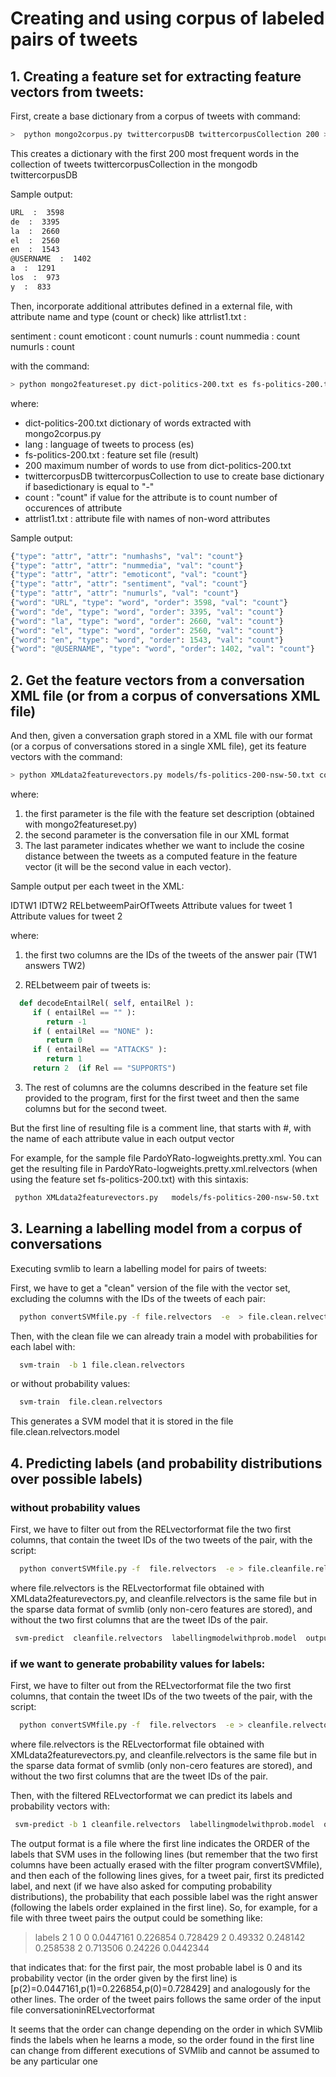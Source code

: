 # Creating and using corpus of labeled pairs of tweets

## 1. Creating a feature set for extracting feature vectors from tweets:

First, create  a base dictionary from a corpus of tweets with command:

```sh
>  python mongo2corpus.py twittercorpusDB twittercorpusCollection 200 > dict-politics-200.txt
```

This creates a dictionary with the first 200 most frequent words in the collection of tweets
twittercorpusCollection in the mongodb  twittercorpusDB

Sample output:

```sh
URL  :  3598
de  :  3395
la  :  2660
el  :  2560
en  :  1543
@USERNAME  :  1402
a  :  1291
los  :  973
y  :  833
```

Then, incorporate additional attributes defined in a external file,
with attribute name and type (count or check) like attrlist1.txt :

sentiment : count
emoticont : count
numurls : count
nummedia : count
numurls : count

with the command:

```sh
> python mongo2featureset.py dict-politics-200.txt es fs-politics-200.txt 200  twittercorpus es_politics count attrlist1.txt
```

where:

- dict-politics-200.txt dictionary of words extracted with  mongo2corpus.py
- lang  : language of tweets to process (es)
- fs-politics-200.txt : feature set file (result)
- 200 maximum number of words to use from  dict-politics-200.txt
- twittercorpusDB twittercorpusCollection to use to create base dictionary if basedictionary is equal to "-"
- count :  "count" if value for the attribute is to count number of occurences of attribute
- attrlist1.txt : attribute file with names of non-word attributes


Sample output:

```python
{"type": "attr", "attr": "numhashs", "val": "count"}
{"type": "attr", "attr": "nummedia", "val": "count"}
{"type": "attr", "attr": "emoticont", "val": "count"}
{"type": "attr", "attr": "sentiment", "val": "count"}
{"type": "attr", "attr": "numurls", "val": "count"}
{"word": "URL", "type": "word", "order": 3598, "val": "count"}
{"word": "de", "type": "word", "order": 3395, "val": "count"}
{"word": "la", "type": "word", "order": 2660, "val": "count"}
{"word": "el", "type": "word", "order": 2560, "val": "count"}
{"word": "en", "type": "word", "order": 1543, "val": "count"}
{"word": "@USERNAME", "type": "word", "order": 1402, "val": "count"}
```


## 2. Get the feature vectors from a conversation XML file (or from a corpus of conversations XML file)

And then, given a conversation graph stored in a XML file with our format (or a corpus
of conversations stored in a single XML file), get its feature vectors with the command:

```sh
> python XMLdata2featurevectors.py models/fs-politics-200-nsw-50.txt conversation.xml 0|1
```

where:
1. the first parameter is the file with the feature set description (obtained with mongo2featureset.py)
2. the second parameter is the conversation file in our XML format
3. The last parameter indicates whether we want to include the cosine distance between the tweets
as a computed feature in the feature vector (it will be the second value in each vector).

Sample output per each tweet in the XML:

IDTW1 IDTW2  RELbetweemPairOfTweets  Attribute values for tweet 1  Attribute values for tweet 2

where:
1. the first two columns are the IDs of the tweets of the answer pair (TW1 answers TW2)

2. RELbetweem pair of tweets  is:
```python
  def decodeEntailRel( self, entailRel ):
     if ( entailRel == "" ):
        return -1
     if ( entailRel == "NONE" ):
        return 0
     if ( entailRel == "ATTACKS" ):
        return 1
     return 2  (if Rel == "SUPPORTS")
```

3. The rest of columns are the columns described in the feature set file provided to the
program, first for the first tweet and then the same columns but for the second tweet.

But the first line of resulting file is a comment line, that starts with #, with the name of each
attribute value in each output vector


For example, for the sample file PardoYRato-logweights.pretty.xml. You can get the resulting file
in PardoYRato-logweights.pretty.xml.relvectors  (when using the feature set fs-politics-200.txt) with
this sintaxis:

```sh
 python XMLdata2featurevectors.py   models/fs-politics-200-nsw-50.txt   PardoYRato-logweights.pretty.xml  1 > PardoYRato-logweights.pretty.xml.relvectors
```

## 3. Learning a labelling model from a corpus of conversations

Executing svmlib to learn a labelling model for pairs of tweets:

First, we have to get a "clean" version of the file with the vector set, excluding the columns with the IDs of the tweets of each pair:

```sh
  python convertSVMfile.py -f file.relvectors  -e  > file.clean.relvectors
```
Then, with the clean file we can already train a model with probabilities for each label with:

```sh
  svm-train  -b 1 file.clean.relvectors
```

or without probability values:

```sh
  svm-train  file.clean.relvectors
```


This generates a SVM model that it is stored in the file    file.clean.relvectors.model


## 4. Predicting labels (and probability distributions over possible labels)

### without probability values

First, we have to filter out from the RELvectorformat file the two first columns,
that contain the tweet IDs of the two tweets of the pair, with the script:

```sh
  python convertSVMfile.py -f  file.relvectors  -e > file.cleanfile.relvectors
```

where file.relvectors is the RELvectorformat file obtained with XMLdata2featurevectors.py,
and cleanfile.relvectors is the same file but in the
sparse data format of svmlib (only non-cero features are stored), and without the
two first columns that are the tweet IDs of the pair.

```sh
 svm-predict  cleanfile.relvectors  labellingmodelwithprob.model  output
```


### if we want to generate probability values for labels:

First, we have to filter out from the RELvectorformat file the two first columns, that contain the tweet IDs of the two tweets of the pair, with the script:

```sh
  python convertSVMfile.py -f  file.relvectors  -e > cleanfile.relvectors
```

where file.relvectors is the RELvectorformat file obtained with XMLdata2featurevectors.py,
and cleanfile.relvectors is the same file but in the
sparse data format of svmlib (only non-cero features are stored), and without the
two first columns that are the tweet IDs of the pair.

Then, with the filtered RELvectorformat we can predict its labels and probability vectors with:

```sh
 svm-predict -b 1 cleanfile.relvectors  labellingmodelwithprob.model  output
```

The output format is a file where the first line indicates the ORDER of the labels that SVM uses in the following lines (but remember that the two first columns have been actually erased with the filter program convertSVMfile), and then each of the following lines gives, for a tweet pair,  first its predicted label, and next (if we have also asked for computing probability distributions), the probability that each possible label was the right answer (following the labels order explained in the first line).
So, for example, for a file with three tweet pairs the output could be something like:

> labels 2 1 0
> 0 0.0447161 0.226854 0.728429
> 2 0.49332 0.248142 0.258538
> 2 0.713506 0.24226 0.0442344

that indicates that:
for the first pair, the most probable label is 0 and its probability vector (in the
order given by the first line) is [p(2)=0.0447161,p(1)=0.226854,p(0)=0.728429]
and analogously for the other lines. The order of the tweet pairs follows the same order of the input file conversationinRELvectorformat


It seems that the order can change depending on the order in which SVMlib finds the
labels when he learns a mode, so the order found in the first line can change from
different executions of SVMlib and cannot be assumed to be any particular one

